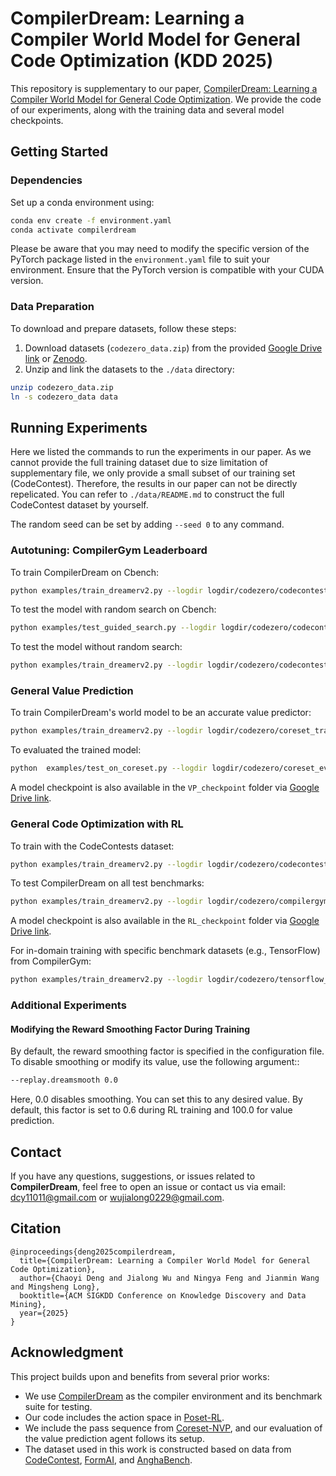 # CompilerDream: Learning a Compiler World Model for General Code Optimization (KDD 2025)

This repository is supplementary to our paper, [CompilerDream: Learning a Compiler World Model for General Code Optimization](https://arxiv.org/abs/2404.16077). We provide the code of our experiments, along with the training data and several model checkpoints.

## Getting Started

### Dependencies

Set up a conda environment using:

```bash
conda env create -f environment.yaml
conda activate compilerdream
```

Please be aware that you may need to modify the specific version of the PyTorch package listed in the `environment.yaml` file to suit your environment. Ensure that the PyTorch version is compatible with your CUDA version.


### Data Preparation

To download and prepare datasets, follow these steps:

1. Download datasets (`codezero_data.zip`) from the provided [Google Drive link](https://drive.google.com/drive/folders/1fbJGZ52TRv0K3eMd2nIgbLf8ZQKb8H49?usp=sharing) or [Zenodo](https://doi.org/10.5281/zenodo.15549673).
2. Unzip and link the datasets to the `./data` directory:

```bash
unzip codezero_data.zip
ln -s codezero_data data
```

## Running Experiments

Here we listed the commands to run the experiments in our paper. As we cannot provide the full training dataset due to size limitation of supplementary file, we only provide a small subset of our training set (CodeContest). Therefore, the results in our paper can not be directly repelicated. You can refer to `./data/README.md` to construct the full CodeContest dataset by yourself.

The random seed can be set by adding `--seed 0` to any command.



### Autotuning: CompilerGym Leaderboard

To train CompilerDream on Cbench:

```bash
python examples/train_dreamerv2.py --logdir logdir/codezero/codecontest_cbench_nolimit --configs compilergym compilergym_dv3 cbench_train_nolimit  --enable_test True --test_interval 5 --eval_eps 100 --save_all_models True
```

To test the model with random search on Cbench:

```bash
python examples/test_guided_search.py --logdir logdir/codezero/codecontest_cbench_test --configs compilergym compilergym_dv3 cbench_train_nolimit  --task compilergym_cbench --load_logdir [path/to/model/directory]  --no_eval True
```

To test the model without random search:

```bash
python examples/train_dreamerv2.py --logdir logdir/codezero/codecontest_cbench_200step --configs compilergym compilergym_dv3 test --task compilergym_cbench --enable_test True --test_interval 5 --eval_eps 100 --save_all_models True --test_dataset cbench --test_eps 23 --eval_eps 23 --compilergym.act_space 'NoLimit'  --load_logdir [path/to/model/directory]
```

### General Value Prediction

To train CompilerDream's world model to be an accurate value predictor:

```bash
python examples/train_dreamerv2.py --logdir logdir/codezero/coreset_train --configs compilergym compilergym_dv3 coreset_train --task compilergym_file_dataset_codecontest --enable_test True --test_interval 5 --save_all_models True --no_eval True
```

To evaluated the trained model:

```bash
python  examples/test_on_coreset.py --logdir logdir/codezero/coreset_eval --configs compilergym compilergym_dv3 coreset_test --task compilergym_cbench --load_logdir [path/to/model/directory] --no_eval True  
```
A model checkpoint is also available in the `VP_checkpoint` folder via [Google Drive link](https://drive.google.com/drive/folders/1fbJGZ52TRv0K3eMd2nIgbLf8ZQKb8H49?usp=sharing).

### General Code Optimization with RL

To train with the CodeContests dataset:

```bash
python examples/train_dreamerv2.py --logdir logdir/codezero/codecontest_trained --configs compilergym compilergym_dv3 --task compilergym_file_dataset_codecontest --enable_test True --test_interval 5 --eval_eps 100 --save_all_models True
```

To test CompilerDream on all test benchmarks:

```bash
python examples/train_dreamerv2.py --logdir logdir/codezero/compilergym_eval --configs compilergym compilergym_dv3 test --task compilergym_cbench --load_logdir [path/to/model/directory]
```
A model checkpoint is also available in the `RL_checkpoint` folder via [Google Drive link](https://drive.google.com/drive/folders/1fbJGZ52TRv0K3eMd2nIgbLf8ZQKb8H49?usp=sharing).


For in-domain training with specific benchmark datasets (e.g., TensorFlow) from CompilerGym:

```bash
python examples/train_dreamerv2.py --logdir logdir/codezero/tensorflow_trained --configs compilergym compilergym_dv3 --task compilergym_tensorflow --enable_val True
```
### Additional Experiments

#### Modifying the Reward Smoothing Factor During Training

By default, the reward smoothing factor is specified in the configuration file. To disable smoothing or modify its value, use the following argument::
```bash
--replay.dreamsmooth 0.0
```
Here, 0.0 disables smoothing. You can set this to any desired value. By default, this factor is set to 0.6 during RL training and 100.0 for value prediction.


## Contact

If you have any questions, suggestions, or issues related to **CompilerDream**, feel free to open an issue or contact us via email:
[dcy11011@gmail.com](mailto:dcy11011@gmail.com)
 or [wujialong0229@gmail.com](mailto:wujialong0229@gmail.com).



## Citation

```
@inproceedings{deng2025compilerdream,
  title={CompilerDream: Learning a Compiler World Model for General Code Optimization},
  author={Chaoyi Deng and Jialong Wu and Ningya Feng and Jianmin Wang and Mingsheng Long},
  booktitle={ACM SIGKDD Conference on Knowledge Discovery and Data Mining},
  year={2025}
}
```

## Acknowledgment

This project builds upon and benefits from several prior works:
* We use [CompilerDream](https://github.com/facebookresearch/CompilerGym) as the compiler environment and its benchmark suite for testing.
* Our code includes the action space in [Poset-RL](https://www.computer.org/csdl/proceedings-article/ispass/2022/595400a121/1Eyg5Q4MxB6).
* We include the pass sequence from  [Coreset-NVP](https://proceedings.mlr.press/v202/liang23f/liang23f.pdf), and our evaluation of the value prediction agent follows its setup.
* The dataset used in this work is constructed based on data from [CodeContest](https://github.com/google-deepmind/code_contests), [FormAI](https://github.com/FormAI-Dataset/FormAI-dataset/), and [AnghaBench](https://homepages.dcc.ufmg.br/~fernando/publications/papers/FaustinoCGO21.pdf).

